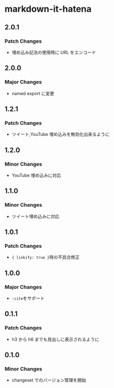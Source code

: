 # markdown-it-hatena

## 2.0.1

### Patch Changes

- 埋め込み記法の使用時に URL をエンコード

## 2.0.0

### Major Changes

- named export に変更

## 1.2.1

### Patch Changes

- ツイート,YouTube 埋め込みを無効化出来るように

## 1.2.0

### Minor Changes

- YouTube 埋め込みに対応

## 1.1.0

### Minor Changes

- ツイート埋め込みに対応

## 1.0.1

### Patch Changes

- `{ linkify: true }`時の不具合修正

## 1.0.0

### Major Changes

- `:cite`をサポート

## 0.1.1

### Patch Changes

- h3 から h6 までも見出しに表示されるように

## 0.1.0

### Minor Changes

- changeset でのバージョン管理を開始
